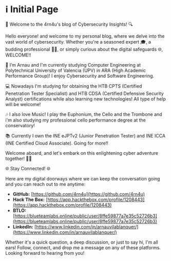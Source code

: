 # ℹ️ Initial Page



🔐 Welcome to the 4rn4u's blog of Cybersecurity Insights! 🔍

Hello everyone! and welcome to my personal blog, where we delve into the vast world of cybersecurity. Whether you're a seasoned expert 🎓, a budding professional 👨‍💻, or simply curious about the digital safeguards 🌐, WELCOME!!

🔭 I’m Arnau and I'm currently studying Computer Engineering at Polytechnical University of Valencia (UPV) in ARA (High Academic Performance Group)! I enjoy Cybersecurity and Software Engineering.

💻 Nowadays I'm studying for obtaining the HTB CPTS (Certified Penetration Tester Specialist) and HTB CDSA (Certified Defensive Security Analyst) certifications while also learning new technologies! All type of help will be welcome!

🎶 I also love Music! I play the Euphonium, the Cello and the Trombone and i'm also studying my professional cello performance degree at the conservatory!

📚 Currently I own the INE eJPTv2 (Junior Penetration Tester) and INE ICCA (INE Certified Cloud Associate). Going for more!!

Welcome aboard, and let's embark on this enlightening cyber adventure together! 🚀🌟



🌐 Stay Connected! 🌐

Here are my digital doorways where we can keep the conversation going and you can reach out to me anytime:

* **GitHub:** [https://github.com/4rn4u](https://github.com/4rn4u)
* **Hack The Box:** [https://app.hackthebox.com/profile/1208443](https://app.hackthebox.com/profile/1208443)
* **BTLO:** [https://blueteamlabs.online/public/user/8ffe59877a7e35c52726b3](https://blueteamlabs.online/public/user/8ffe59877a7e35c52726b3)
* **LinkedIn:** [https://www.linkedin.com/in/arnauvilablanquer/](https://www.linkedin.com/in/arnauvilablanquer/)

Whether it's a quick question, a deep discussion, or just to say hi, I'm all ears! Follow, connect, and drop me a message on any of these platforms. Looking forward to hearing from you!
